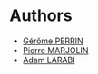 # Authors
- [Gérôme PERRIN](https://github.com/perringe)
- [Pierre MARJOLIN](https://github.com/Pierre-Mar)
- [Adam LARABI](https://github.com/DemDem38)